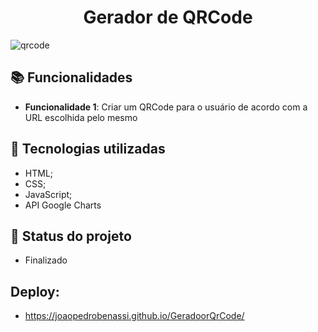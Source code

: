 
<h1 align="center">Gerador de QRCode </h1>


![qrcode](https://user-images.githubusercontent.com/96848279/205980006-dfa762f5-8806-47e7-899f-9eef99d15baf.JPG)



## :books: Funcionalidades
* <b>Funcionalidade 1</b>: Criar um QRCode para o usuário de acordo com a URL escolhida pelo mesmo

## :wrench: Tecnologias utilizadas
* HTML;
* CSS;
* JavaScript;
* API Google Charts

## :dart: Status do projeto
* Finalizado 

## Deploy:
* https://joaopedrobenassi.github.io/GeradoorQrCode/

